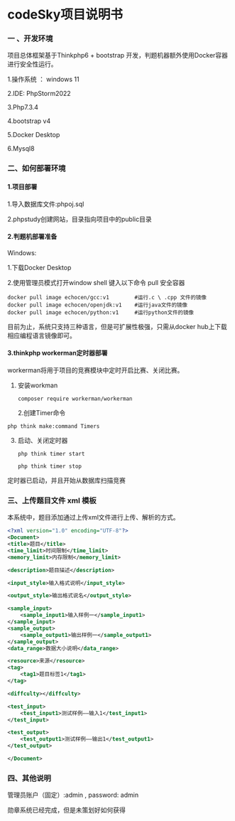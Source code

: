 # codeSky项目说明书

### 一 、开发环境

项目总体框架基于Thinkphp6 + bootstrap 开发，判题机器额外使用Docker容器进行安全性运行。

1.操作系统 ： windows 11

2.IDE: PhpStorm2022

3.Php7.3.4

4.bootstrap v4

5.Docker Desktop

6.Mysql8

### 二、如何部署环境

#### 1.项目部署

1.导入数据库文件:phpoj.sql

2.phpstudy创建网站，目录指向项目中的public目录

#### 2.判题机部署准备

Windows:

1.下载Docker Desktop

2.使用管理员模式打开window shell 键入以下命令 pull 安全容器

```shell
docker pull image echocen/gcc:v1		#运行.c \ .cpp 文件的镜像
docker pull image echocen/openjdk:v1	#运行java文件的镜像
docker pull image echocen/python:v1		#运行python文件的镜像
```

目前为止，系统只支持三种语言，但是可扩展性极强，只需从docker hub上下载相应编程语言镜像即可。

#### 3.thinkphp workerman定时器部署

workerman将用于项目的竞赛模块中定时开启比赛、关闭比赛。

1. 安装workman

   ```shell
   composer require workerman/workerman
   ```

   2.创建Timer命令

```shell
php think make:command Timers
```

3. 启动、关闭定时器

   ```she
   php think timer start
   
   php think timer stop
   ```




定时器已启动，并且开始从数据库扫描竞赛

### 三、上传题目文件 xml 模板

本系统中，题目添加通过上传xml文件进行上传、解析的方式。

```xml
<?xml version="1.0" encoding="UTF-8"?>   
<Document>
<title>题目</title>
<time_limit>时间限制</time_limit>
<memory_limit>内存限制</memory_limit>

<description>题目描述</description>

<input_style>输入格式说明</input_style> 

<output_style>输出格式说名</output_style>

<sample_input>
	<sample_input1>输入样例一</sample_input1>
</sample_input>
<sample_output>
	<sample_output1>输出样例一</sample_output1>
</sample_output>
<data_range>数据大小说明</data_range>

<resource>来源</resource>
<tag>
	<tag1>题目标签1</tag1>
</tag>

<diffculty></diffculty>

<test_input>
    <test_input1>测试样例——输入1</test_input1>
</test_input>

<test_output>
	<test_output1>测试样例——输出1</test_output1>
</test_output>

</Document>
```

### 四、其他说明

管理员账户（固定）:admin , password: admin

勋章系统已经完成，但是未策划好如何获得